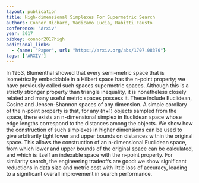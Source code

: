 ```yaml
---
layout: publication
title: High-dimensional Simplexes For Supermetric Search
authors: Connor Richard, Vadicamo Lucia, Rabitti Fausto
conference: "Arxiv"
year: 2017
bibkey: connor2017high
additional_links:
  - {name: "Paper", url: "https://arxiv.org/abs/1707.08370"}
tags: ['ARXIV']
---
```

<p>In 1953, Blumenthal showed that every semi-metric space that is
isometrically embeddable in a Hilbert space has the n-point property; we
have previously called such spaces supermetric spaces. Although this is
a strictly stronger property than triangle inequality, it is nonetheless
closely related and many useful metric spaces possess it. These include
Euclidean, Cosine and Jensen-Shannon spaces of any dimension. A simple
corollary of the n-point property is that, for any (n+1) objects sampled
from the space, there exists an n-dimensional simplex in Euclidean space
whose edge lengths correspond to the distances among the objects. We
show how the construction of such simplexes in higher dimensions can be
used to give arbitrarily tight lower and upper bounds on distances
within the original space. This allows the construction of an
n-dimensional Euclidean space, from which lower and upper bounds of the
original space can be calculated, and which is itself an indexable space
with the n-point property. For similarity search, the engineering
tradeoffs are good: we show significant reductions in data size and
metric cost with little loss of accuracy, leading to a significant
overall improvement in search performance.</p>
